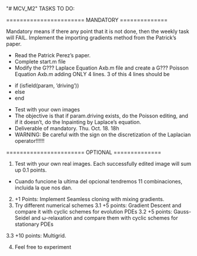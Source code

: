 "# MCV_M2" 
TASKS TO DO:

======================= MANDATORY ==============

Mandatory means if there any point that it is not done, then the weekly task will FAIL. Implement the importing gradients method from the Patrick’s paper. 

* Read the Patrick Perez’s paper. 
* Complete start.m file 
* Modify the G??? Laplace Equation Axb.m file and create a G??? Poisson Equation Axb.m adding ONLY 4 lines. 3 of this 4 lines should be 
 - if (isfield(param, ’driving’)) 
 - else 
 - end
* Test with your own images
* The objective is that if param.driving exists, do the Poisson editing, and if it doesn’t, do the Inpainting by Laplace’s equation. 
* Deliverable of mandatory. Thu. Oct. 18. 18h 
* WARNING: Be careful with the sign on the discretization of the Laplacian operator!!!!!!
 
======================= OPTIONAL ==============
 
1. Test with your own real images. Each successfully edited image will sum up 0.1 points. 
* Cuando funcione la ultima del opcional tendremos 11 combinaciones, incluida la que nos dan.

2. +1 Points: Implement Seamless cloning with mixing gradients. 
3. Try different numerical schemes 
3.1 +5 points: Gradient Descent and compare it with cyclic schemes for evolution PDEs 
3.2 +5 points: Gauss-Seidel and ω-relaxation and compare them with cyclic schemes for stationary PDEs 

3.3 +10 points: Multigrid. 

4. Feel free to experiment
